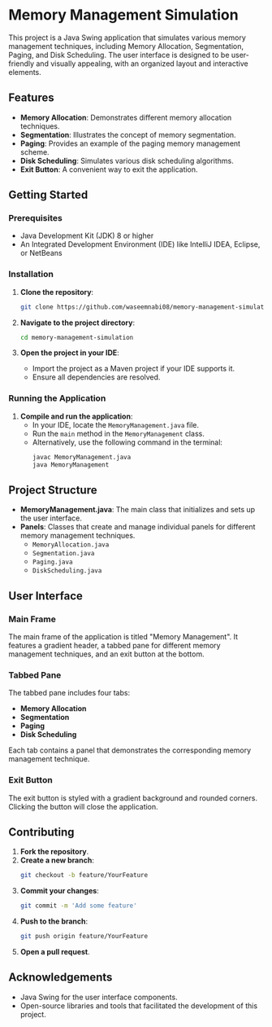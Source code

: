 # Memory Management Simulation

This project is a Java Swing application that simulates various memory management techniques, including Memory Allocation, Segmentation, Paging, and Disk Scheduling. The user interface is designed to be user-friendly and visually appealing, with an organized layout and interactive elements.

## Features

- **Memory Allocation**: Demonstrates different memory allocation techniques.
- **Segmentation**: Illustrates the concept of memory segmentation.
- **Paging**: Provides an example of the paging memory management scheme.
- **Disk Scheduling**: Simulates various disk scheduling algorithms.
- **Exit Button**: A convenient way to exit the application.

## Getting Started

### Prerequisites

- Java Development Kit (JDK) 8 or higher
- An Integrated Development Environment (IDE) like IntelliJ IDEA, Eclipse, or NetBeans

### Installation

1. **Clone the repository**:
   ```sh
   git clone https://github.com/waseemnabi08/memory-management-simulation-along-with-disk-scheduling.git
   ```
2. **Navigate to the project directory**:
   ```sh
   cd memory-management-simulation
   ```

3. **Open the project in your IDE**:
   - Import the project as a Maven project if your IDE supports it.
   - Ensure all dependencies are resolved.

### Running the Application

1. **Compile and run the application**:
   - In your IDE, locate the `MemoryManagement.java` file.
   - Run the `main` method in the `MemoryManagement` class.
   - Alternatively, use the following command in the terminal:
     ```sh
     javac MemoryManagement.java
     java MemoryManagement
     ```

## Project Structure

- **MemoryManagement.java**: The main class that initializes and sets up the user interface.
- **Panels**: Classes that create and manage individual panels for different memory management techniques.
  - `MemoryAllocation.java`
  - `Segmentation.java`
  - `Paging.java`
  - `DiskScheduling.java`

## User Interface

### Main Frame

The main frame of the application is titled "Memory Management". It features a gradient header, a tabbed pane for different memory management techniques, and an exit button at the bottom.

### Tabbed Pane

The tabbed pane includes four tabs:

- **Memory Allocation**
- **Segmentation**
- **Paging**
- **Disk Scheduling**

Each tab contains a panel that demonstrates the corresponding memory management technique.

### Exit Button

The exit button is styled with a gradient background and rounded corners. Clicking the button will close the application.

## Contributing

1. **Fork the repository**.
2. **Create a new branch**:
   ```sh
   git checkout -b feature/YourFeature
   ```
3. **Commit your changes**:
   ```sh
   git commit -m 'Add some feature'
   ```
4. **Push to the branch**:
   ```sh
   git push origin feature/YourFeature
   ```
5. **Open a pull request**.


## Acknowledgements

- Java Swing for the user interface components.
- Open-source libraries and tools that facilitated the development of this project.

